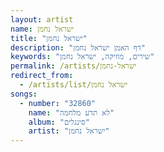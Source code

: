 ```yaml
---
layout: artist
name: ישראל נחמן
title: "ישראל נחמן"
description: "דף האמן ישראל נחמן"
keywords: "שירים, מוזיקה, ישראל נחמן"
permalink: /artists/ישראל-נחמן
redirect_from:
  - /artists/list/ישראל נחמן
songs:
  - number: "32860"
    name: "לא תדע מלחמה"
    album: "סינגלים"
    artist: "ישראל נחמן"
---
```

